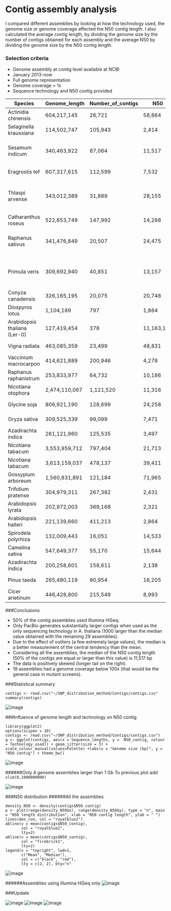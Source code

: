 Contig assembly analysis
===

I compared different assemblies by looking at how the technology used, the genome size or genome coverage affected the N50 contig length. I also calculated the average contig length, by dividing the genome size by the number of contigs obtained for each assembly and the average N50 by dividing the genome size by the N50 contig length.

### Selection criteria
- Genome assembly at contig level available at NCBI
- January 2013-now
- Full genome representation
- Genome coverage > 1x
- Sequence technology and N50 contig provided


Species|Genome_length|Number_of_contigs|N50|Coverage|Technology
-----|-----|-----|-----|-----|-----:
Actinidia chinensis|604,217,145|26,721 | 58,864| 150.0x|Illumina HiSeq
Selaginella kraussiana | 114,502,747 | 105,943 | 2,414  | 150.0x | Illumina HiSeq
Sesamum indicum | 340,463,922 |87,064 | 11,517 | 85.0x | 454; Illumina; Illumina MiSeq
Eragrostis tef | 607,317,615 |112,599 | 7,532  | 54.0x |454; Illumina HiSeq
Thlaspi arvense| 343,012,389 |31,889 | 28,155 | 80.0x | Illumina HiSeq; Illumina MiSeq; PacBio
Catharanthus roseus| 522,653,749 |147,992 |14,288| 50.0x | Illumina HiSeq
Raphanus sativus|341,476,849|20,507 | 24,475 |267.0x| 454; PacBio; Illumina HiSeq; ABI3730
Primula veris|309,692,940 |40,851 | 13,157 | 116.0x | Illumina HiSeq; Illumina MiSeq; PacBio
Conyza canadensis |326,165,195 |20,075 | 20,748| 350.0x|454; Illumina HiSeq;PacBio
Diospyros lotus |1,104,189 |797 | 1,864| 23.0x| Illumina HiSeq
Arabidopsis thaliana (Ler-0) |127,419,454|378 |11,163,166| 140.0x| PacBio
Vigna radiata |463,085,359 |23,499 | 48,831 | 300.0x | Illumina HiSeq
Vaccinium macrocarpon |414,621,889 |200,946 | 4,278 | 20.0x | Illumina GAIIx
Raphanus raphanistrum  |253,833,977 |64,732 | 10,186 | 47.0x | Illumina GAII; 454
Nicotiana otophora |2,474,110,067 |1,121,520 | 11,316 | 66.0x| Illumina HiSeq
Glycine soja |806,921,190|128,699 | 24,258 | 63.1.0x| Illumina GAIIx
Oryza sativa |309,525,339 |99,099 | 7,471 | 27.0x| Illumina HiSeq
Azadirachta indica |261,121,960 |125,535| 3,497 | 21.0x| Illumina HiSeq
Nicotiana tabacum |3,553,959,712 |797,404| 21,713 | 29.0x| Illumina HiSeq
Nicotiana tabacum |3,613,159,037 |478,137| 39,411 | 49.0x| Illumina HiSeq
Gossypium arboreum |1,560,831,891 |121,184| 71,965 | 110x| Illumina HiSeq
Trifolium pratense|304,979,311 |267,382| 2,431 | 58x| Illumina HiSeq
Arabidopsis lyrata |202,972,003 |369,168| 2,321 | 279.3x| Illumina HiSeq
Arabidopsis halleri |221,139,660 |411,213| 2,864 | 167.9x| Illumina HiSeq
Spirodela polyrhiza|132,009,443 |16,051|14,533 | 22.0x| 454; ABI3730
Camelina sativa|547,649,377 |55,170|15,644 | 160.0x| 454; Illumina
Azadirachta indica|200,258,601 |158,611|2,138 | 12.0x| Illumina HiSeq
Pinus taeda|265,480,119|90,954|16,205 | 50x| Illumina GAIIx
Cicer arietinum|446,428,800|215,549|8,993 | 13x| 454; Illumina GAIIx



###Conclusions

- 50% of the contig assemblies used Illumina HiSeq. 
- Only PacBio generates substantially larger contigs when used as the only sequencing technology in A. thaliana (1000 larger than the median value obtained with the remaining 29 assemblies). 
- Due to the effect of outliers (a few extremely large values), the median is a better measurement of the central tendency than the mean. 
- Considering all the assemblies, the median of the N50 contig length (50% of the contigs are equal or larger than this value) is 11,517 bp
- The data is positively skewed (longer tail on the right). 
- 19 assemblies had a genome coverage below 100x (that would be the general case in mutant screens). 


###Statistical summary

```
contigs <- read.csv("~/SNP_distribution_method/Contigs/contigs.csv"
summary(contigs)
```

![image](Summaries/all_contigs.png)


###Influence of genome length and technology on N50 contig
```
library(ggplot2)
options(scipen = 10)
contigs <- read.csv("~/SNP_distribution_method/Contigs/contigs.csv")
g <- ggplot(contigs, aes(x = Sequence_lengths, y =  N50_contig, colour = Technology_used)) + geom_jitter(size = 3) + scale_colour_manual(values=Palette) +labs(x = "Genome size (bp)", y = "N50 contig") + theme_bw() 
```
![image](Jitter_plots/N50_genome_size.png)

######Only 4 genome assemblies larger than 1 Gb
To previous plot add ```xlim(0,1000000000)```

![image](Jitter_plots/N50_1Gb.png)

###N50 distribution
######All the assemblies

```
density_N50 <- density(contigs$N50_contig)
p <- plot(range(density_N50$x), range(density_N50$y), type = "n", main = "N50 length distribution", xlab = "N50 contig length", ylab = " ")
lines(den_con, col = "royalblue2")
abline(v = mean(contigs$N50_contig),
       col = "royalblue2",
       lty=2)
abline(v = mean(contigs$N50_contig), 
       col = "firebrick1", 
       lty=2)
legend(x = "topright", lwd=1,
       c("Mean", "Median"),
       col = c("black", "red"),
       lty = c(2, 2), bty="n"
 ```![image](Distributions/median_mean.png)

######Assemblies using Illumina HiSeq only 
![image](Distributions/median_mean_illumina.png)




###Update

![image](Distributions/density_all.png)
![image](Distributions/Rplot.smooth.png)
![image](Distributions/illumina_gam.png)


